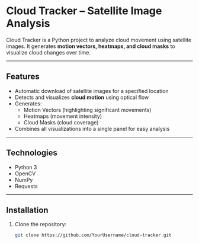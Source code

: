 # Cloud Tracker – Satellite Image Analysis

Cloud Tracker is a Python project to analyze cloud movement using satellite images. It generates **motion vectors, heatmaps, and cloud masks** to visualize cloud changes over time.

---

## Features
- Automatic download of satellite images for a specified location
- Detects and visualizes **cloud motion** using optical flow
- Generates:
  - Motion Vectors (highlighting significant movements)
  - Heatmaps (movement intensity)
  - Cloud Masks (cloud coverage)
- Combines all visualizations into a single panel for easy analysis

---

## Technologies
- Python 3
- OpenCV
- NumPy
- Requests

---

## Installation
1. Clone the repository:
   ```bash
   git clone https://github.com/YourUsername/cloud-tracker.git
